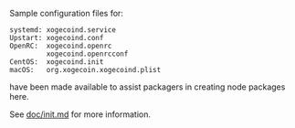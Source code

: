 Sample configuration files for:
```
systemd: xogecoind.service
Upstart: xogecoind.conf
OpenRC:  xogecoind.openrc
         xogecoind.openrcconf
CentOS:  xogecoind.init
macOS:   org.xogecoin.xogecoind.plist
```
have been made available to assist packagers in creating node packages here.

See [doc/init.md](../../doc/init.md) for more information.
